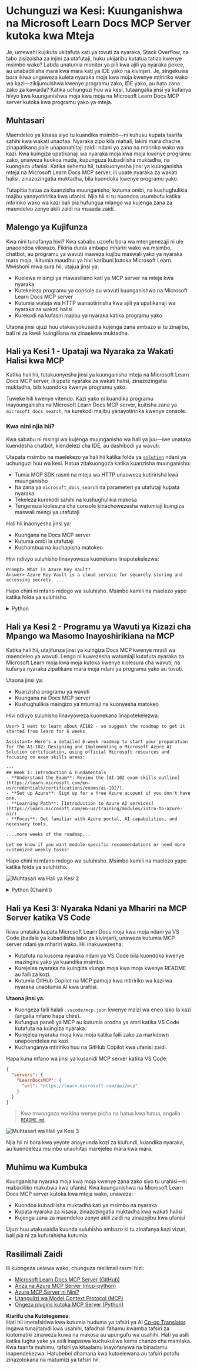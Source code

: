 <!--
CO_OP_TRANSLATOR_METADATA:
{
  "original_hash": "4319d291c9d124ecafea52b3d04bfa0e",
  "translation_date": "2025-07-14T06:28:01+00:00",
  "source_file": "09-CaseStudy/docs-mcp/README.md",
  "language_code": "sw"
}
-->
# Uchunguzi wa Kesi: Kuunganishwa na Microsoft Learn Docs MCP Server kutoka kwa Mteja

Je, umewahi kujikuta ukitafuta kati ya tovuti za nyaraka, Stack Overflow, na tabo zisizoisha za injini za utafutaji, huku ukijaribu kutatua tatizo kwenye msimbo wako? Labda unatumia monitor ya pili kwa ajili ya nyaraka pekee, au unabadilisha mara kwa mara kati ya IDE yako na kivinjari. Je, singekuwa bora ikiwa ungeweza kuleta nyaraka moja kwa moja kwenye mtiririko wako wa kazi—zikijumuishwa kwenye programu zako, IDE yako, au hata zana zako za kawaida? Katika uchunguzi huu wa kesi, tutaangalia jinsi ya kufanya hivyo kwa kuunganishwa moja kwa moja na Microsoft Learn Docs MCP server kutoka kwa programu yako ya mteja.

## Muhtasari

Maendeleo ya kisasa siyo tu kuandika msimbo—ni kuhusu kupata taarifa sahihi kwa wakati unaofaa. Nyaraka zipo kila mahali, lakini mara chache zinapatikana pale unaponahitaji zaidi: ndani ya zana na mtiririko wako wa kazi. Kwa kuingiza upatikanaji wa nyaraka moja kwa moja kwenye programu zako, unaweza kuokoa muda, kupunguza kubadilisha muktadha, na kuongeza ufanisi. Katika sehemu hii, tutakuonyesha jinsi ya kuunganisha mteja na Microsoft Learn Docs MCP server, ili upate nyaraka za wakati halisi, zinazozingatia muktadha, bila kuondoka kwenye programu yako.

Tutapitia hatua za kuanzisha muunganisho, kutuma ombi, na kushughulikia majibu yanayotiririka kwa ufanisi. Njia hii si tu huondoa usumbufu katika mtiririko wako wa kazi bali pia hufungua mlango wa kujenga zana za maendeleo zenye akili zaidi na msaada zaidi.

## Malengo ya Kujifunza

Kwa nini tunafanya hivi? Kwa sababu uzoefu bora wa mtengenezaji ni ule unaoondoa vikwazo. Fikiria dunia ambapo mhariri wako wa msimbo, chatbot, au programu ya wavuti inaweza kujibu maswali yako ya nyaraka mara moja, ikitumia maudhui ya hivi karibuni kutoka Microsoft Learn. Mwishoni mwa sura hii, utajua jinsi ya:

- Kuelewa misingi ya mawasiliano kati ya MCP server na mteja kwa nyaraka
- Kutekeleza programu ya console au wavuti kuunganishwa na Microsoft Learn Docs MCP server
- Kutumia wateja wa HTTP wanaotiririsha kwa ajili ya upatikanaji wa nyaraka za wakati halisi
- Kurekodi na kufasiri majibu ya nyaraka katika programu yako

Utaona jinsi ujuzi huu utakavyokusaidia kujenga zana ambazo si tu zinajibu, bali ni za kweli kuingiliana na zinaelewa muktadha.

## Hali ya Kesi 1 - Upataji wa Nyaraka za Wakati Halisi kwa MCP

Katika hali hii, tutakuonyesha jinsi ya kuunganisha mteja na Microsoft Learn Docs MCP server, ili upate nyaraka za wakati halisi, zinazozingatia muktadha, bila kuondoka kwenye programu yako.

Tuweke hili kwenye vitendo. Kazi yako ni kuandika programu inayounganisha na Microsoft Learn Docs MCP server, kuitisha zana ya `microsoft_docs_search`, na kurekodi majibu yanayotiririka kwenye console.

### Kwa nini njia hii?
Kwa sababu ni msingi wa kujenga muunganisho wa hali ya juu—iwe unataka kuendesha chatbot, kiendelezi cha IDE, au dashibodi ya wavuti.

Utapata msimbo na maelekezo ya hali hii katika folda ya [`solution`](./solution/README.md) ndani ya uchunguzi huu wa kesi. Hatua zitakuongoza katika kuanzisha muunganisho:
- Tumia MCP SDK rasmi na mteja wa HTTP unaoweza kutiririsha kwa muunganisho
- Ita zana ya `microsoft_docs_search` na parameteri ya utafutaji kupata nyaraka
- Tekeleza kurekodi sahihi na kushughulikia makosa
- Tengeneza kiolesura cha console kinachowezesha watumiaji kuingiza maswali mengi ya utafutaji

Hali hii inaonyesha jinsi ya:
- Kuungana na Docs MCP server
- Kutuma ombi la utafutaji
- Kuchambua na kuchapisha matokeo

Hivi ndivyo suluhisho linavyoweza kuonekana linapotekelezwa:

```
Prompt> What is Azure Key Vault?
Answer> Azure Key Vault is a cloud service for securely storing and accessing secrets. ...
```

Hapo chini ni mfano mdogo wa suluhisho. Msimbo kamili na maelezo yapo katika folda ya suluhisho.

<details>
<summary>Python</summary>

```python
import asyncio
from mcp.client.streamable_http import streamablehttp_client
from mcp import ClientSession

async def main():
    async with streamablehttp_client("https://learn.microsoft.com/api/mcp") as (read_stream, write_stream, _):
        async with ClientSession(read_stream, write_stream) as session:
            await session.initialize()
            result = await session.call_tool("microsoft_docs_search", {"query": "Azure Functions best practices"})
            print(result.content)

if __name__ == "__main__":
    asyncio.run(main())
```

- Kwa utekelezaji kamili na kurekodi, angalia [`scenario1.py`](../../../../09-CaseStudy/docs-mcp/solution/python/scenario1.py).
- Kwa maelekezo ya usakinishaji na matumizi, angalia faili la [`README.md`](./solution/python/README.md) katika folda hiyo hiyo.
</details>

## Hali ya Kesi 2 - Programu ya Wavuti ya Kizazi cha Mpango wa Masomo Inayoshirikiana na MCP

Katika hali hii, utajifunza jinsi ya kuingiza Docs MCP kwenye mradi wa maendeleo ya wavuti. Lengo ni kuwezesha watumiaji kutafuta nyaraka za Microsoft Learn moja kwa moja kutoka kwenye kiolesura cha wavuti, na kufanya nyaraka zipatikane mara moja ndani ya programu yako au tovuti.

Utaona jinsi ya:
- Kuanzisha programu ya wavuti
- Kuungana na Docs MCP server
- Kushughulikia maingizo ya mtumiaji na kuonyesha matokeo

Hivi ndivyo suluhisho linavyoweza kuonekana linapotekelezwa:

```
User> I want to learn about AI102 - so suggest the roadmap to get it started from learn for 6 weeks

Assistant> Here’s a detailed 6-week roadmap to start your preparation for the AI-102: Designing and Implementing a Microsoft Azure AI Solution certification, using official Microsoft resources and focusing on exam skills areas:

---
## Week 1: Introduction & Fundamentals
- **Understand the Exam**: Review the [AI-102 exam skills outline](https://learn.microsoft.com/en-us/credentials/certifications/exams/ai-102/).
- **Set up Azure**: Sign up for a free Azure account if you don't have one.
- **Learning Path**: [Introduction to Azure AI services](https://learn.microsoft.com/en-us/training/modules/intro-to-azure-ai/)
- **Focus**: Get familiar with Azure portal, AI capabilities, and necessary tools.

....more weeks of the roadmap...

Let me know if you want module-specific recommendations or need more customized weekly tasks!
```

Hapo chini ni mfano mdogo wa suluhisho. Msimbo kamili na maelezo yapo katika folda ya suluhisho.

![Muhtasari wa Hali ya Kesi 2](../../../../translated_images/scenario2.0c92726d5cd81f68238e5ba65f839a0b300d5b74b8ca7db28bc8f900c3e7d037.sw.png)

<details>
<summary>Python (Chainlit)</summary>

Chainlit ni mfumo wa kujenga programu za wavuti za AI zinazozungumza. Hufanya iwe rahisi kuunda chatbots na wasaidizi wanaoweza kuitisha zana za MCP na kuonyesha matokeo kwa wakati halisi. Ni bora kwa majaribio ya haraka na violesura vinavyopendeza kwa watumiaji.

```python
import chainlit as cl
import requests

MCP_URL = "https://learn.microsoft.com/api/mcp"

@cl.on_message
def handle_message(message):
    query = {"question": message}
    response = requests.post(MCP_URL, json=query)
    if response.ok:
        result = response.json()
        cl.Message(content=result.get("answer", "No answer found.")).send()
    else:
        cl.Message(content="Error: " + response.text).send()
```

- Kwa utekelezaji kamili, angalia [`scenario2.py`](../../../../09-CaseStudy/docs-mcp/solution/python/scenario2.py).
- Kwa maelekezo ya usanidi na kuendesha, angalia [`README.md`](./solution/python/README.md).
</details>

## Hali ya Kesi 3: Nyaraka Ndani ya Mhariri na MCP Server katika VS Code

Ikiwa unataka kupata Microsoft Learn Docs moja kwa moja ndani ya VS Code (badala ya kubadilisha tabo za kivinjari), unaweza kutumia MCP server ndani ya mhariri wako. Hii inakuwezesha:
- Kutafuta na kusoma nyaraka ndani ya VS Code bila kuondoka kwenye mazingira yako ya kuandika msimbo.
- Kurejelea nyaraka na kuingiza viungo moja kwa moja kwenye README au faili za kozi.
- Kutumia GitHub Copilot na MCP pamoja kwa mtiririko wa kazi wa nyaraka unaotumia AI kwa urahisi.

**Utaona jinsi ya:**
- Kuongeza faili halali `.vscode/mcp.json` kwenye mzizi wa eneo lako la kazi (angalia mfano hapa chini).
- Kufungua paneli ya MCP au kutumia orodha ya amri katika VS Code kutafuta na kuingiza nyaraka.
- Kurejelea nyaraka moja kwa moja katika faili zako za markdown unapoendelea na kazi.
- Kuchanganya mtiririko huu na GitHub Copilot kwa ufanisi zaidi.

Hapa kuna mfano wa jinsi ya kusanidi MCP server katika VS Code:

```json
{
  "servers": {
    "LearnDocsMCP": {
      "url": "https://learn.microsoft.com/api/mcp"
    }
  }
}
```

</details>

> Kwa mwongozo wa kina wenye picha na hatua kwa hatua, angalia [`README.md`](./solution/scenario3/README.md).

![Muhtasari wa Hali ya Kesi 3](../../../../translated_images/step4-prompt-chat.12187bb001605efc5077992b621f0fcd1df12023c5dce0464f8eb8f3d595218f.sw.png)

Njia hii ni bora kwa yeyote anayeunda kozi za kiufundi, kuandika nyaraka, au kuendeleza msimbo unaohitaji marejeleo mara kwa mara.

## Muhimu wa Kumbuka

Kuunganisha nyaraka moja kwa moja kwenye zana zako siyo tu urahisi—ni mabadiliko makubwa kwa ufanisi. Kwa kuunganishwa na Microsoft Learn Docs MCP server kutoka kwa mteja wako, unaweza:

- Kuondoa kubadilisha muktadha kati ya msimbo na nyaraka
- Kupata nyaraka za kisasa, zinazozingatia muktadha kwa wakati halisi
- Kujenga zana za maendeleo zenye akili zaidi na zinazojibu kwa ufanisi

Ujuzi huu utakusaidia kuunda suluhisho ambazo si tu zinafanya kazi vizuri, bali pia ni za kufurahisha kutumia.

## Rasilimali Zaidi

Ili kuongeza uelewa wako, chunguza rasilimali rasmi hizi:

- [Microsoft Learn Docs MCP Server (GitHub)](https://github.com/MicrosoftDocs/mcp)
- [Anza na Azure MCP Server (mcp-python)](https://learn.microsoft.com/en-us/azure/developer/azure-mcp-server/get-started#create-the-python-app)
- [Azure MCP Server ni Nini?](https://learn.microsoft.com/en-us/azure/developer/azure-mcp-server/)
- [Utangulizi wa Model Context Protocol (MCP)](https://modelcontextprotocol.io/introduction)
- [Ongeza plugins kutoka MCP Server (Python)](https://learn.microsoft.com/en-us/semantic-kernel/concepts/plugins/adding-mcp-plugins)

**Kiarifu cha Kutotegemea**:  
Hati hii imetafsiriwa kwa kutumia huduma ya tafsiri ya AI [Co-op Translator](https://github.com/Azure/co-op-translator). Ingawa tunajitahidi kwa usahihi, tafadhali fahamu kwamba tafsiri za kiotomatiki zinaweza kuwa na makosa au upungufu wa usahihi. Hati ya asili katika lugha yake ya asili inapaswa kuchukuliwa kama chanzo cha mamlaka. Kwa taarifa muhimu, tafsiri ya kitaalamu inayofanywa na binadamu inapendekezwa. Hatubebei dhamana kwa kutoelewana au tafsiri potofu zinazotokana na matumizi ya tafsiri hii.